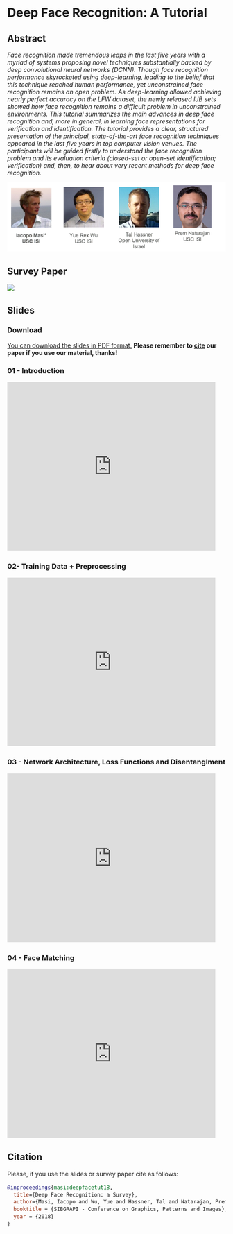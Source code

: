 # Deep Face Recognition: A Tutorial #

## Abstract ##

_Face recognition made tremendous leaps in the last five years with a myriad of systems proposing novel techniques substantially backed by deep convolutional neural networks (DCNN). Though face recognition performance skyrocketed using deep-learning, leading to the belief that this technique reached human performance, yet unconstrained face recognition remains an open problem. As deep-learning allowed achieving nearly perfect accuracy on the LFW dataset, the newly released IJB sets showed how face recognition remains a difficult problem in unconstrained environments. This tutorial summarizes the main advances in deep face recognition and, more in general, in learning face representations for verification and identification. The tutorial provides a clear, structured presentation of the principal, state-of-the-art face recognition techniques appeared in the last five years in top computer vision venues. The participants will be guided firstly to understand the face recognition problem and its evaluation criteria (closed-set or open-set identification; verification) and, then, to hear about very recent methods for deep face recognition._


![authors image][authors]

[authors]: /imgs/authors.png

## Survey Paper ##

[<img src="https://isi-vista.github.io/deep-face-recognition-tutorial/imgs/final_paper.png">](http://sibgrapi.sid.inpe.br/col/sid.inpe.br/sibgrapi/2018/09.10.22.41/doc/PID5564503.pdf)

## Slides ##

### Download

[You can download the slides in PDF format.](https://docs.google.com/forms/d/e/1FAIpQLSe92oVNZFz8vL0MZ7eLYyNlDdPzWTzVi2HGX_homygBJ6TXqA/viewform)
**Please remember to [cite](#Citation) our paper if you use our material, thanks!**

### 01 - Introduction


<iframe src="https://docs.google.com/presentation/d/e/2PACX-1vTZwDXFWDe5dbQyihw1tFuh1C7qsFfLJVXbIzaboCMW7FBGHYTe7pyGy5eLaPMk42qQYKCItgPaZbfv/embed?start=false&loop=false&delayms=60000" frameborder="0" width="480" height="389" allowfullscreen="true" mozallowfullscreen="true" webkitallowfullscreen="true"></iframe>


### 02- Training Data + Preprocessing


<iframe src="https://docs.google.com/presentation/d/e/2PACX-1vTKmndAtZRsST6iDhhe-52-rkcV4kVmMWwpdLjR8eHvMeUR1r-pdLj4-bmqBjxE4tdLTyVIvyYREAwT/embed?start=false&loop=false&delayms=60000" frameborder="0" width="480" height="389" allowfullscreen="true" mozallowfullscreen="true" webkitallowfullscreen="true"></iframe>


### 03 - Network Architecture, Loss Functions and Disentanglment


<iframe src="https://docs.google.com/presentation/d/e/2PACX-1vTe17QYMPgKY8S6ikiMuTNbJwfn_o4bysQOnLmLh1U6_Ecz-3Jk3E6_244p9KBrrpmQiMTMp3rZxNMh/embed?start=false&loop=false&delayms=60000" frameborder="0" width="480" height="389" allowfullscreen="true" mozallowfullscreen="true" webkitallowfullscreen="true"></iframe>


### 04 - Face Matching


<iframe src="https://docs.google.com/presentation/d/e/2PACX-1vTX88ZuFSxZM6BzIkANDIb83qcgmL4xeOoeDXt8pA9tdk_Uv1rg5Gl1ZromlJ2-J7Q2A_j8vofrvooy/embed?start=false&loop=false&delayms=60000" frameborder="0" width="480" height="389" allowfullscreen="true" mozallowfullscreen="true" webkitallowfullscreen="true"></iframe>


## Citation

Please, if you use the slides or survey paper cite as follows:

```bibtex
@inproceedings{masi:deepfacetut18,
  title={Deep Face Recognition: a Survey},
  author={Masi, Iacopo and Wu, Yue and Hassner, Tal and Natarajan, Prem},
  booktitle = {SIBGRAPI - Conference on Graphics, Patterns and Images},
  year = {2018}
}
```
